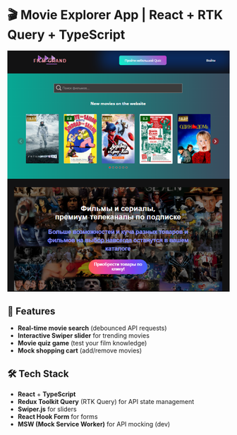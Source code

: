 # 🎬 Movie Explorer App | React + RTK Query + TypeScript  

<p align="center">
  <img src="./public/readme-prew.png" alt="Movie Explorer Preview">
</p>  

## 🚀 Features  
- **Real-time movie search** (debounced API requests)  
- **Interactive Swiper slider** for trending movies  
- **Movie quiz game** (test your film knowledge)  
- **Mock shopping cart** (add/remove movies)  

## 🛠 Tech Stack  
- **React** + **TypeScript**  
- **Redux Toolkit Query** (RTK Query) for API state management  
- **Swiper.js** for sliders  
- **React Hook Form** for forms  
- **MSW (Mock Service Worker)** for API mocking (dev) 
